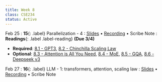 ```yaml
---
title: Week 8
class: CSE234
status: Active
---
```


Feb 25
: **15**{: .label} Parallelization - 4
  : [Slides](assets/slides/feb25.pdf) &#8226; [Recording](https://podcast.ucsd.edu/watch/wi25/cse234_a00/14) &#8226; Scribe Note
: **Readings**{: .label .label-reading} **(Due 3/4)**
  * **Required**: [8.1 - GPT3](https://arxiv.org/pdf/2005.14165), [8.2 - Chinchilla Scaling Law](https://arxiv.org/abs/2203.15556)
  * **Optional**: [8.3 - Attention is All You Need](https://arxiv.org/pdf/1706.03762), [8.4 - MoE](https://arxiv.org/pdf/1701.06538), [8.5 - GQA](https://arxiv.org/pdf/2305.13245), [8.6 - Deepseek v3](https://arxiv.org/pdf/2412.19437)

Feb 27
: **16**{: .label} LLM - 1: transformers, attention, scaling law
  : [Slides](assets/slides/feb27.pdf) &#8226; [Recording](https://podcast.ucsd.edu/watch/wi25/cse234_a00/15) &#8226; Scribe Note
